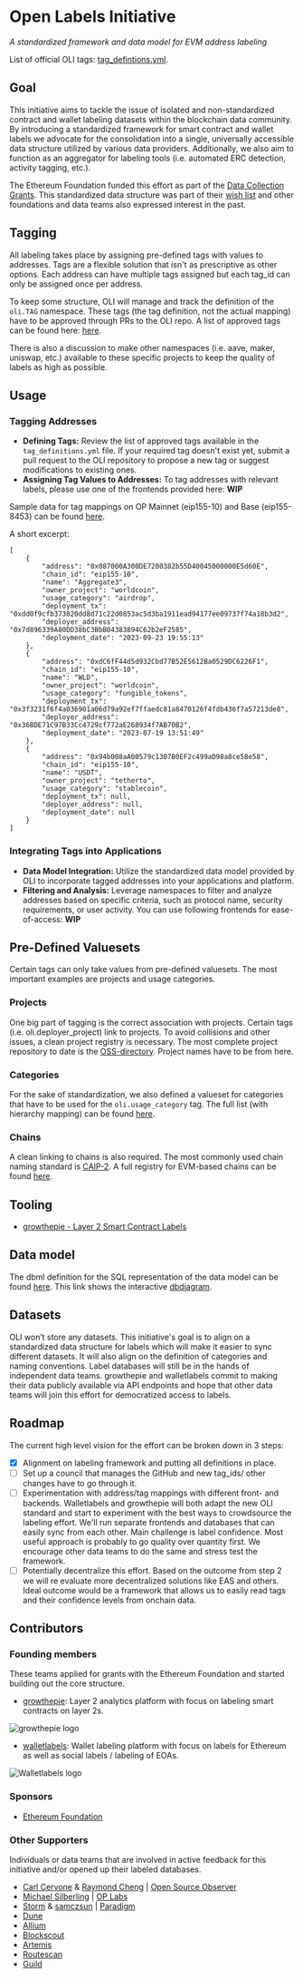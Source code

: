 # Open Labels Initiative
*A standardized framework and data model for EVM address labeling*

List of official OLI tags: [tag_defintions.yml](https://github.com/openlabelsinitiative/oli/blob/main/tag_definitions.yml).

## Goal
This initiative aims to tackle the issue of isolated and non-standardized contract and wallet labeling datasets within the blockchain data community. By introducing a standardized framework for smart contract and wallet labels we advocate for the consolidation into a single, universally accessible data structure utilized by various data providers. Additionally, we also aim to function as an aggregator for labeling tools (i.e. automated ERC detection, activity tagging, etc.).

The Ethereum Foundation funded this effort as part of the [Data Collection Grants](https://esp.ethereum.foundation/data-collection-grants). This standardized data structure was part of their [wish list](https://notes.ethereum.org/@drigolvc/DataCollectionWishlist) and other foundations and data teams also expressed interest in the past.

## Tagging
All labeling takes place by assigning pre-defined tags with values to addresses. Tags are a flexible solution that isn't as prescriptive as other options. Each address can have multiple tags assigned but each tag_id can only be assigned once per address.

To keep some structure, OLI will manage and track the definition of the `oli.TAG` namespace. These tags (the tag definition, not the actual mapping) have to be approved through PRs to the OLI repo. 
A list of approved tags can be found here: [here](https://github.com/openlabelsinitiative/oli/blob/main/tag_definitions.yml).

There is also a discussion to make other namespaces (i.e. aave, maker, uniswap, etc.) available to these specific projects to keep the quality of labels as high as possible.

## Usage
### Tagging Addresses
- **Defining Tags:**
Review the list of approved tags available in the `tag_definitions.yml` file. If your required tag doesn't exist yet, submit a pull request to the OLI repository to propose a new tag or suggest modifications to existing ones.
- **Assigning Tag Values to Addresses:** To tag addresses with relevant labels, please use one of the frontends provided here: **WIP**

Sample data for tag mappings on OP Mainnet (eip155-10) and Base (eip155-8453) can be found [here](https://github.com/openlabelsinitiative/OLI/tree/main/sample_data).

A short excerpt:
```
[
    {
        "address": "0x087000A300DE7200382b55D40045000000E5d60E",
        "chain_id": "eip155-10",
        "name": "Aggregate3",
        "owner_project": "worldcoin",
        "usage_category": "airdrop",
        "deployment_tx": "0xdd0f9cfb373020dd8d71c22d0853ac5d3ba1911ead94177ee09737f74a18b3d2",
        "deployer_address": "0x7d896339A80DD38bC3BbB04383894C62b2eF2585",
        "deployment_date": "2023-09-23 19:55:13"
    },
    {
        "address": "0xdC6fF44d5d932Cbd77B52E5612Ba0529DC6226F1",
        "chain_id": "eip155-10",
        "name": "WLD",
        "owner_project": "worldcoin",
        "usage_category": "fungible_tokens",
        "deployment_tx": "0x3f3231f6f4a036901a06d79a92ef7ffaedc81a8470126f4fdb436f7a57213de8",
        "deployer_address": "0x36BDE71C97B33Cc4729cf772aE268934f7AB70B2",
        "deployment_date": "2023-07-19 13:51:49"
    },
    {
        "address": "0x94b008aA00579c1307B0EF2c499aD98a8ce58e58",
        "chain_id": "eip155-10",
        "name": "USDT",
        "owner_project": "tetherto",
        "usage_category": "stablecoin",
        "deployment_tx": null,
        "deployer_address": null,
        "deployment_date": null
    }
]
```


### Integrating Tags into Applications
- **Data Model Integration:** Utilize the standardized data model provided by OLI to incorporate tagged addresses into your applications and platform.
- **Filtering and Analysis:** Leverage namespaces to filter and analyze addresses based on specific criteria, such as protocol name, security requirements, or user activity. You can use following frontends for ease-of-access: **WIP**

## Pre-Defined Valuesets
Certain tags can only take values from pre-defined valuesets. The most important examples are projects and usage categories.

### Projects
One big part of tagging is the correct association with projects. Certain tags (i.e. oli.deployer_project) link to projects. To avoid collisions and other issues, a clean project registry is necessary. The most complete project repository to date is the [OSS-directory](https://github.com/opensource-observer/oss-directory/tree/main). Project names have to be from here.

### Categories
For the sake of standardization, we also defined a valueset for categories that have to be used for the `oli.usage_category` tag. The full list (with hierarchy mapping) can be found [here](https://github.com/openlabelsinitiative/OLI/blob/main/valuesets/category_definitions.yml).

### Chains
A clean linking to chains is also required. The most commonly used chain naming standard is [CAIP-2](https://github.com/ChainAgnostic/CAIPs/blob/main/CAIPs/caip-2.md). A full registry for EVM-based chains can be found [here](https://github.com/ethereum-lists/chains).

## Tooling
- [growthepie - Layer 2 Smart Contract Labels](https://labels.growthepie.xyz/)

## Data model
The dbml definition for the SQL representation of the data model can be found [here](https://github.com/openlabelsinitiative/oli/blob/main/data_model/data_model.dbml).
This link shows the interactive [dbdiagram](https://dbdiagram.io/d/OLI-660bbef003593b6b61f058cb).

## Datasets 
OLI won’t store any datasets. This initiative's goal is to align on a standardized data structure for labels which will make it easier to sync different datasets. It will also align on the definition of categories and naming conventions. Label databases will still be in the hands of independent data teams. growthepie and walletlabels commit to making their data publicly available via API endpoints and hope that other data teams will join this effort for democratized access to labels. 

## Roadmap
The current high level vision for the effort can be broken down in 3 steps:

- [x] Alignment on labeling framework and putting all definitions in place.
- [ ] Set up a council that manages the GitHub and new tag_ids/ other changes have to go through it.
- [ ] Experimentation with address/tag mappings with different front- and backends. Walletlabels and growthepie will both adapt the new OLI standard and start to experiment with the best ways to crowdsource the labeling effort. We'll run separate frontends and databases that can easily sync from each other. Main challenge is label confidence. Most useful approach is probably to go quality over quantity first. We encourage other data teams to do the same and stress test the framework.
- [ ] Potentially decentralize this effort.  Based on the outcome from step 2 we will re evaluate more decentralized solutions like EAS and others. Ideal outcome would be a framework that allows us to easily read tags and their confidence levels from onchain data.

## Contributors
### Founding members
These teams applied for grants with the Ethereum Foundation and started building out the core structure.
- [growthepie](https://www.growthepie.xyz/): Layer 2 analytics platform with focus on labeling smart contracts on layer 2s.

![growthepie logo](https://i.ibb.co/54W8j8K/Group-165.png)

- [walletlabels](https://www.walletlabels.xyz/): Wallet labeling platform with focus on labels for Ethereum as well as social labels / labeling of EOAs.

![Walletlabels logo](https://i.ibb.co/DMkw90y/Wallet-Labels-logo.png)

### Sponsors
- [Ethereum Foundation](https://ethereum.foundation/)

### Other Supporters
Individuals or data teams that are involved in active feedback for this initiative and/or opened up their labeled databases.

- [Carl Cervone](https://github.com/ccerv1) & [Raymond Cheng](https://github.com/ryscheng) | [Open Source Observer](https://github.com/opensource-observer)
- [Michael Silberling](https://github.com/MSilb7) | [OP Labs](https://www.oplabs.co/)
- [Storm](https://github.com/sslivkoff) & [samczsun](https://github.com/samczsun/) | [Paradigm](https://www.paradigm.xyz/)
- [Dune](https://dune.com/)
- [Allium](https://www.allium.so/)
- [Blockscout](https://www.blockscout.com/)
- [Artemis](https://www.artemis.xyz/)
- [Routescan](https://routescan.io/)
- [Guild](https://guild.xyz/)
